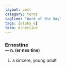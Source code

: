 ```yaml
---
layout: post
category: terms
tagline: "Word of the Day"
tags: [alpha_e]
term: ernestine
---
```


<h3>Ernestine<br/> <small>&mdash; n. (er<span>&middot;</span>nes<span>&middot;</span>tine)</small></h3>
<p><ol>
<li>a sincere, young adult</li>
</ol></p>
